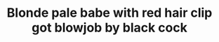 ---
layout: post
title: Blonde pale babe with red hair clip got blowjob by black cock
duration: '05:08'
view: 315
rate: 2
video: 'http://fantasti.cc/embed/584881/'
category: 
 - blonde
 - busty
 - curvy
 - gorgeous
 - rough
 - stunning
tags: 
 - big-black-cock
priority: 0.9
changefreq: daily
---